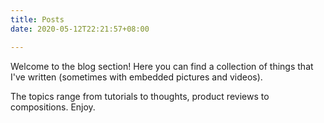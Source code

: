 ```yaml
---
title: Posts
date: 2020-05-12T22:21:57+08:00

---
```

Welcome to the blog section! Here you can find a collection of things that I've written (sometimes with embedded pictures and videos).

The topics range from tutorials to thoughts, product reviews to compositions. Enjoy.